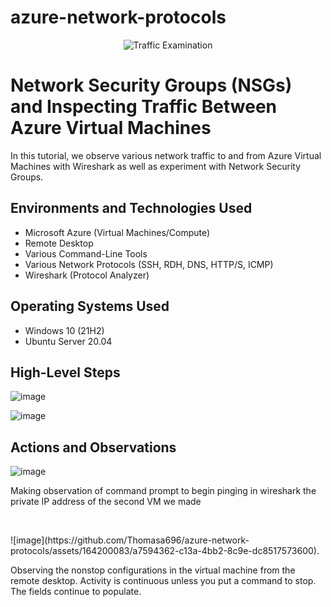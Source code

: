 # azure-network-protocols

<p align="center">
<img src="https://i.imgur.com/Ua7udoS.png" alt="Traffic Examination"/>
</p>

<h1>Network Security Groups (NSGs) and Inspecting Traffic Between Azure Virtual Machines</h1>
In this tutorial, we observe various network traffic to and from Azure Virtual Machines with Wireshark as well as experiment with Network Security Groups. <br />

<h2>Environments and Technologies Used</h2>

- Microsoft Azure (Virtual Machines/Compute)
- Remote Desktop
- Various Command-Line Tools
- Various Network Protocols (SSH, RDH, DNS, HTTP/S, ICMP)
- Wireshark (Protocol Analyzer)

<h2>Operating Systems Used </h2>

- Windows 10 (21H2)
- Ubuntu Server 20.04

<h2>High-Level Steps</h2>

  ![image](https://github.com/Thomasa696/azure-network-protocols/assets/164200083/3975d5b0-cc21-4fe3-9670-93b69da36985)

  ![image](https://github.com/Thomasa696/azure-network-protocols/assets/164200083/15bc1170-3ee0-43ae-bc13-14d31cec97f2)

  
  

<h2>Actions and Observations</h2>

 ![image](https://github.com/Thomasa696/azure-network-protocols/assets/164200083/df3c3920-2219-4361-9517-80fd165631a1)

Making observation of command prompt to begin pinging in wireshark the private IP address of the second VM we made
</p>
<p>

</p>
<br />

<p>
![image](https://github.com/Thomasa696/azure-network-protocols/assets/164200083/a7594362-c13a-4bb2-8c9e-dc8517573600).

Observing the nonstop configurations in the virtual machine from the remote desktop.  Activity is continuous unless you put a command to stop. The fields continue to populate.
</p>
<p>

</p>
<br />

<p>

</p>
<p>

</p>
<br />
